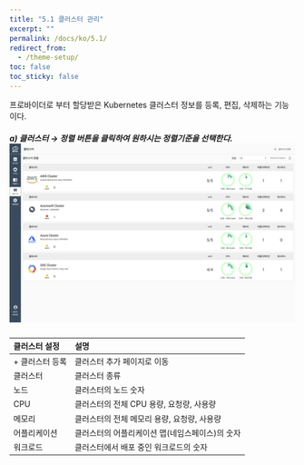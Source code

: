 ```yaml
---
title: "5.1 클러스터 관리"
excerpt: ""
permalink: /docs/ko/5.1/
redirect_from:
  - /theme-setup/
toc: false
toc_sticky: false
---
```



프로바이더로 부터 할당받은 Kubernetes 클러스터 정보를 등록, 편집, 삭제하는 기능이다.

##### a\) 클러스터  →  정렬 버튼을 클릭하여 원하시는 정렬기준을 선택한다. ![](/assets/KR/3.0.0/5.1_1.png)

| **클러스터 설정** | **설명** |
| :--- | :--- |
| + 클러스터 등록 | 클러스터 추가 페이지로 이동 |
| 클러스터 | 클러스터 종류 |
| 노드 | 클러스터의 노드 숫자 |
| CPU | 클러스터의 전체 CPU 용량, 요청량, 사용량 |
| 메모리 | 클러스터의 전체 메모리 용량, 요청량, 사용량 |
| 어플리케이션 | 클러스터의 어플리케이션 맵\(네임스페이스\)의 숫자 |
| 워크로드 | 클러스터에서 배포 중인 워크로드의 숫자 |
